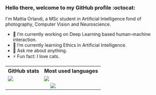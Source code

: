 ### Hello there, welcome to my GitHub profile :octocat:
I'm Mattia Orlandi, a MSc student in Artificial Intelligence fond of photography, Computer Vision and Neuroscience.

- 🔭 I’m currently working on Deep Learning based human-machine interaction.
- 🌱 I’m currently learning Ethics in Artificial Intelligence.
- 💬 Ask me about anything.
- ⚡ Fun fact: I love cats.

 <table>
  <tr>
    <th>GitHub stats</th>
    <th>Most used languages</th>
  </tr>
  <tr>
    <td>
      <a href="https://github.com/anuraghazra/github-readme-stats">
        <img align="center" src="https://github-readme-stats.vercel.app/api?username=nihil21&show_icons=true&count_private=true&theme=tokyonight" />
      </a>
    </td>
    <td>
      <a href="https://github.com/anuraghazra/github-readme-stats">
        <img align="center" src="https://github-readme-stats.vercel.app/api/top-langs/?username=nihil21&layout=compact&theme=tokyonight" />
      </a>
    </td>
  </tr>
  <tr>
    <td colspan="2" align="center">
        <img align="center" src="https://komarev.com/ghpvc/?username=nihil21" />
    </td>
  </tr>
</table> 
